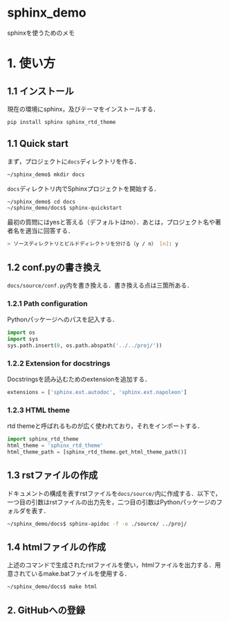 
# sphinx_demo

sphinxを使うためのメモ

# 1. 使い方

## 1.1 インストール

現在の環境にsphinx，及びテーマをインストールする．

```bash
pip install sphinx sphinx_rtd_theme
```

## 1.1 Quick start

まず，プロジェクトに`docs`ディレクトリを作る．

```bash
~/sphinx_demo$ mkdir docs
```

`docs`ディレクトリ内でSphinxプロジェクトを開始する．

```bash
~/sphinx_demo$ cd docs
~/sphinx_demo/docs$ sphinx-quickstart
```

最初の質問にはyesと答える（デフォルトはno）．あとは，プロジェクト名や著者名を適当に回答する．

```bash
> ソースディレクトリとビルドディレクトリを分ける（y / n） [n]: y
```

## 1.2 conf.pyの書き換え

`docs/source/conf.py`内を書き換える．書き換える点は三箇所ある．

### 1.2.1 Path configuration

Pythonパッケージへのパスを記入する．

```python
import os
import sys
sys.path.insert(0, os.path.abspath('../../proj/'))
```

### 1.2.2 Extension for docstrings

Docstringsを読み込むためのextensionを追加する．

```python
extensions = ['sphinx.ext.autodoc', 'sphinx.ext.napoleon']
```

### 1.2.3 HTML theme

rtd themeと呼ばれるものが広く使われており，それをインポートする．

```python
import sphinx_rtd_theme
html_theme = 'sphinx_rtd_theme'
html_theme_path = [sphinx_rtd_theme.get_html_theme_path()]
```

## 1.3 rstファイルの作成

ドキュメントの構成を表すrstファイルを`docs/source/`内に作成する．以下で，一つ目の引数はrstファイルの出力先を，二つ目の引数はPythonパッケージのフォルダを表す．

```bash
~/sphinx_demo/docs$ sphinx-apidoc -f -o ./source/ ../proj/
```

## 1.4 htmlファイルの作成

上述のコマンドで生成されたrstファイルを使い，htmlファイルを出力する．用意されているmake.batファイルを使用する．

```bash
~/sphinx_demo/docs$ make html
```

## 2. GitHubへの登録
